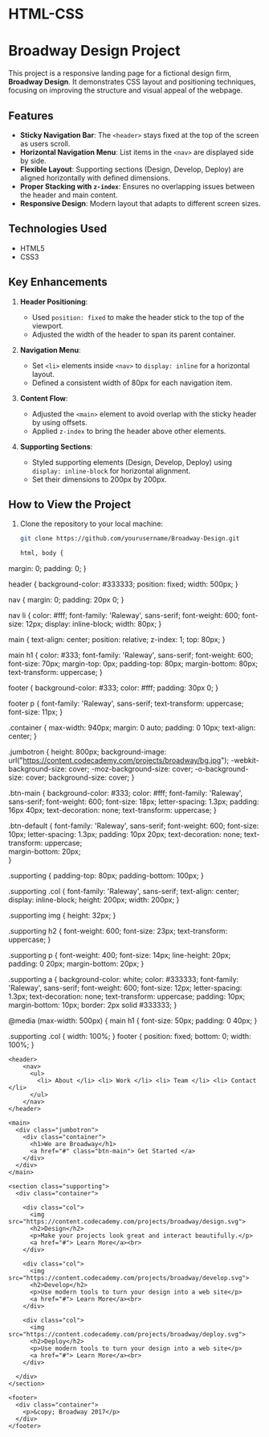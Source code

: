 # HTML-CSS
# Broadway Design Project

This project is a responsive landing page for a fictional design firm, **Broadway Design**. It demonstrates CSS layout and positioning techniques, focusing on improving the structure and visual appeal of the webpage.

## Features

- **Sticky Navigation Bar**: The `<header>` stays fixed at the top of the screen as users scroll.
- **Horizontal Navigation Menu**: List items in the `<nav>` are displayed side by side.
- **Flexible Layout**: Supporting sections (Design, Develop, Deploy) are aligned horizontally with defined dimensions.
- **Proper Stacking with `z-index`**: Ensures no overlapping issues between the header and main content.
- **Responsive Design**: Modern layout that adapts to different screen sizes.

## Technologies Used

- HTML5
- CSS3

## Key Enhancements

1. **Header Positioning**:
   - Used `position: fixed` to make the header stick to the top of the viewport.
   - Adjusted the width of the header to span its parent container.

2. **Navigation Menu**:
   - Set `<li>` elements inside `<nav>` to `display: inline` for a horizontal layout.
   - Defined a consistent width of 80px for each navigation item.

3. **Content Flow**:
   - Adjusted the `<main>` element to avoid overlap with the sticky header by using offsets.
   - Applied `z-index` to bring the header above other elements.

4. **Supporting Sections**:
   - Styled supporting elements (Design, Develop, Deploy) using `display: inline-block` for horizontal alignment.
   - Set their dimensions to 200px by 200px.

## How to View the Project

1. Clone the repository to your local machine:
   ```bash
   git clone https://github.com/yourusername/Broadway-Design.git

   html, body {
  margin: 0;
  padding: 0;
}

header {
  background-color: #333333;
  position: fixed;
  width: 500px;
}

nav {
  margin: 0;
  padding: 20px 0;
}

nav li {
  color: #fff;
  font-family: 'Raleway', sans-serif;
  font-weight: 600;
  font-size: 12px;
  display: inline-block;
  width: 80px;
}

main {
  text-align: center;
  position: relative;
  z-index: 1;
  top: 80px;
}

main h1 {
  color: #333;
  font-family: 'Raleway', sans-serif;
  font-weight: 600;
  font-size: 70px;
  margin-top: 0px;
  padding-top: 80px;
  margin-bottom: 80px;
  text-transform: uppercase;
}

footer {
  background-color: #333;
  color: #fff;
  padding: 30px 0;
}

footer p {
  font-family: 'Raleway', sans-serif;
  text-transform: uppercase;
  font-size: 11px;
}

.container {
  max-width: 940px;
  margin: 0 auto;
  padding: 0 10px;
  text-align: center;
}

.jumbotron {
  height: 800px;
  background-image: url("https://content.codecademy.com/projects/broadway/bg.jpg");
  -webkit-background-size: cover;
  -moz-background-size: cover;
  -o-background-size: cover;
  background-size: cover;
}

.btn-main {
  background-color: #333;
  color: #fff;
  font-family: 'Raleway', sans-serif;
  font-weight: 600;
  font-size: 18px;
  letter-spacing: 1.3px;
  padding: 16px 40px;
  text-decoration: none;
  text-transform: uppercase;
}

.btn-default {
  font-family: 'Raleway', sans-serif;
  font-weight: 600;
  font-size: 10px;
  letter-spacing: 1.3px;
  padding: 10px 20px;
  text-decoration: none;
  text-transform: uppercase;  
  margin-bottom: 20px;      
}

.supporting {
  padding-top: 80px;
  padding-bottom: 100px;
}

.supporting .col {
  font-family: 'Raleway', sans-serif;
  text-align: center;
  display: inline-block;
  height: 200px;
  width: 200px;
}

.supporting img {
  height: 32px;
}

.supporting h2 {
  font-weight: 600;
  font-size: 23px;
  text-transform: uppercase;
}

.supporting p {
  font-weight: 400;
  font-size: 14px;
  line-height: 20px;
  padding: 0 20px;
  margin-bottom: 20px;
}

.supporting a {
  background-color: white;
  color: #333333;
  font-family: 'Raleway', sans-serif;
  font-weight: 600;
  font-size: 12px;
  letter-spacing: 1.3px;
  text-decoration: none;
  text-transform: uppercase;
  padding: 10px;
  margin-bottom: 10px;
  border: 2px solid #333333; 
}

@media (max-width: 500px) {
  main h1 {
    font-size: 50px;
    padding: 0 40px;
  }

  .supporting .col {
    width: 100%;
  }
  footer {
  position: fixed;
  bottom: 0;
  width: 100%;
}
<!DOCTYPE html>
<html>
  
  <head>
    <link href='https://fonts.googleapis.com/css?family=Raleway:400, 600' rel='stylesheet' type='text/css'>
    <link href='style.css' rel='stylesheet' type='text/css'/>
  </head>

  <body>
    
    <header>
        <nav>
          <ul>
            <li> About </li> <li> Work </li> <li> Team </li> <li> Contact </li>
          </ul>
        </nav>
    </header>

    <main>
      <div class="jumbotron">
        <div class="container">  
          <h1>We are Broadway</h1>
          <a href="#" class="btn-main"> Get Started </a>
        </div>
      </div>
    </main>

    <section class="supporting">
      <div class="container">
        
        <div class="col">
          <img src="https://content.codecademy.com/projects/broadway/design.svg">
          <h2>Design</h2>
          <p>Make your projects look great and interact beautifully.</p>
          <a href="#"> Learn More</a><br>
        </div>
        
        <div class="col">
          <img src="https://content.codecademy.com/projects/broadway/develop.svg">
          <h2>Develop</h2>
          <p>Use modern tools to turn your design into a web site</p>
          <a href="#"> Learn More</a><br>
        </div>
        
        <div class="col">
          <img src="https://content.codecademy.com/projects/broadway/deploy.svg">
          <h2>Deploy</h2>
          <p>Use modern tools to turn your design into a web site</p>
          <a href="#"> Learn More</a><br>
        </div>
        
      </div>
    </section>

    <footer>
      <div class="container">
        <p>&copy; Broadway 2017</p>
      </div>
    </footer>
    
  </body>
</html>
